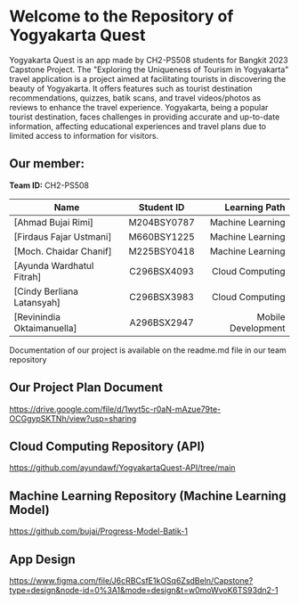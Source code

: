 # Welcome to the Repository of Yogyakarta Quest
Yogyakarta Quest is an app made by CH2-PS508 students for Bangkit 2023 Capstone Project.
The "Exploring the Uniqueness of Tourism in Yogyakarta" travel application is a project aimed at facilitating tourists in discovering the beauty of Yogyakarta. It offers features such as tourist destination recommendations, quizzes, batik scans, and travel videos/photos as reviews to enhance the travel experience. Yogyakarta, being a popular tourist destination, faces challenges in providing accurate and up-to-date information, affecting educational experiences and travel plans due to limited access to information for visitors. 

## Our member:
**Team ID:** CH2-PS508

| Name        | Student ID           | Learning Path  |
| ------------- |:-------------:| -----:|
| [Ahmad Bujai Rimi] | M204BSY0787 |  Machine Learning |
| [Firdaus Fajar Ustmani] | M660BSY1225 |  Machine Learning |
| [Moch. Chaidar Chanif] | M225BSY0418 | Machine Learning |
| [Ayunda Wardhatul Fitrah] | C296BSX4093 | Cloud Computing |
| [Cindy Berliana Latansyah] | C296BSX3983 | Cloud Computing |
| [Revinindia Oktaimanuella] | A296BSX2947 | Mobile Development |

Documentation of our project is available on the readme.md file in our team repository 
## Our Project Plan Document
https://drive.google.com/file/d/1wyt5c-r0aN-mAzue79te-OCGgypSKTNh/view?usp=sharing
## Cloud Computing Repository (API)
https://github.com/ayundawf/YogyakartaQuest-API/tree/main 
<br />

## Machine Learning Repository (Machine Learning Model)
https://github.com/bujai/Progress-Model-Batik-1
## App Design
https://www.figma.com/file/J6cRBCsfE1kOSq6ZsdBeln/Capstone?type=design&node-id=0%3A1&mode=design&t=w0moWvoK6TS93dn2-1 
